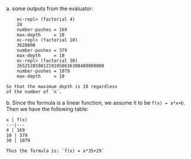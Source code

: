 a. some outputs from the evaluator:

        ec-repl> (factorial 4)
        24
        number-pushes = 169
        max-depth     = 10
        ec-repl> (factorial 10)
        3628800
        number-pushes = 379
        max-depth     = 10
        ec-repl> (factorial 30)
        265252859812191058636308480000000
        number-pushes = 1079
        max-depth     = 10

    So that the maximum depth is 10 regardless
    of the number of `n`.

b. Since the formula is a linear function,
we assume it to be `f(x) = a*x+b`. Then
we have the following table:

    x | f(x)
    ---|---
    4 | 169
    10 | 379
    30 | 1079

    Thus the formula is: `f(x) = x*35+29`
